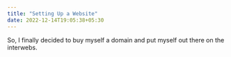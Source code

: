 ```yaml
---
title: "Setting Up a Website"
date: 2022-12-14T19:05:38+05:30
---
```


So, I finally decided to buy myself a domain and put myself out there on the interwebs.
